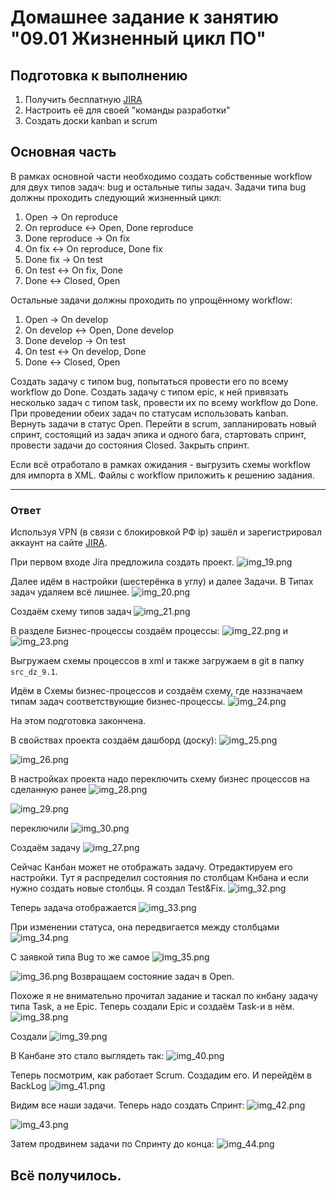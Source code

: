 # Домашнее задание к занятию "09.01 Жизненный цикл ПО"

## Подготовка к выполнению
1. Получить бесплатную [JIRA](https://www.atlassian.com/ru/software/jira/free)
2. Настроить её для своей "команды разработки"
3. Создать доски kanban и scrum

## Основная часть
В рамках основной части необходимо создать собственные workflow для двух типов задач: bug и остальные типы задач. Задачи типа bug должны проходить следующий жизненный цикл:
1. Open -> On reproduce
2. On reproduce <-> Open, Done reproduce
3. Done reproduce -> On fix
4. On fix <-> On reproduce, Done fix
5. Done fix -> On test
6. On test <-> On fix, Done
7. Done <-> Closed, Open

Остальные задачи должны проходить по упрощённому workflow:
1. Open -> On develop
2. On develop <-> Open, Done develop
3. Done develop -> On test
4. On test <-> On develop, Done
5. Done <-> Closed, Open

Создать задачу с типом bug, попытаться провести его по всему workflow до Done. Создать задачу с типом epic, к ней привязать несколько задач с типом task, провести их по всему workflow до Done. При проведении обеих задач по статусам использовать kanban. Вернуть задачи в статус Open.
Перейти в scrum, запланировать новый спринт, состоящий из задач эпика и одного бага, стартовать спринт, провести задачи до состояния Closed. Закрыть спринт.

Если всё отработало в рамках ожидания - выгрузить схемы workflow для импорта в XML. Файлы с workflow приложить к решению задания.

---

### Ответ

Используя VPN (в связи с блокировкой РФ ip) зашёл и зарегистрировал аккаунт на сайте [JIRA](https://www.atlassian.com/ru/software/jira/free).

При первом входе Jira предложила создать проект.
![img_19.png](img_19.png)

Далее идём в настройки (шестерёнка в углу) и далее Задачи.
В Типах задач удаляем всё лишнее. 
![img_20.png](img_20.png)

Создаём схему типов задач
![img_21.png](img_21.png)

В разделе Бизнес-процессы создаём процессы:
![img_22.png](img_22.png)
и
![img_23.png](img_23.png)

Выгружаем схемы процессов в xml и также загружаем в git в папку `src_dz_9.1`.

Идём в Схемы бизнес-процессов и создаём схему, где наззначаем типам задач соответствующие бизнес-процессы.
![img_24.png](img_24.png)

На этом подготовка закончена.

В свойствах проекта создаём дашборд (доску):
![img_25.png](img_25.png)

![img_26.png](img_26.png)

В настройках проекта надо переключить схему бизнес процессов на сделанную ранее
![img_28.png](img_28.png)

![img_29.png](img_29.png)

переключили
![img_30.png](img_30.png)

Создаём задачу
![img_27.png](img_27.png)

Сейчас Канбан может не отображать задачу. Отредактируем его настройки. Тут я распределил состояния по столбцам Кнбана и если нужно создать новые столбцы. Я создал Test&Fix.
![img_32.png](img_32.png)

Теперь задача отображается
![img_33.png](img_33.png)

При изменении статуса, она передвигается между столбцами
![img_34.png](img_34.png)

С заявкой типа Bug то же самое
![img_35.png](img_35.png)

![img_36.png](img_36.png)
Возвращаем состояние задач в Open.

Похоже я не внимательно прочитал задание и таскал по кнбану задачу типа Task, а не Epic. Теперь создали Epic и создаём Task-и в нём.
![img_38.png](img_38.png)

Создали
![img_39.png](img_39.png)

В Канбане это стало выглядеть так:
![img_40.png](img_40.png)

Теперь посмотрим, как работает Scrum. Создадим его. И перейдём в BackLog
![img_41.png](img_41.png)

Видим все наши задачи. Теперь надо создать Спринт:
![img_42.png](img_42.png)

![img_43.png](img_43.png)

Затем продвинем задачи по Спринту до конца:
![img_44.png](img_44.png)

Всё получилось.
---